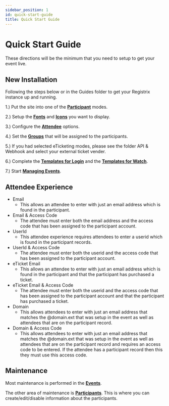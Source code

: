 ```yaml
---
sidebar_position: 1
id: quick-start-guide
title: Quick Start Guide
---
```


# Quick Start Guide

These directions will be the minimum that you need to setup to get your event live.

## New Installation

Following the steps below or in the Guides folder to get your Registrix instance up and running.

1.) Put the site into one of the **[Participant](guides/customization)** modes.

2.) Setup the **[Fonts](guides/brand-font)** and **[Icons](guides/brand-font#icons-menu-location)** you want to display.

3.) Configure the **[Attendee](guides/attendee-option)** options.

4.) Set the **[Groups](guides/groups)** that will be assigned to the participants.

5.) If you had selected eTicketing modes, please see the folder API & Webhook and select your external ticket vender.

6.) Complete the **[Templates for Login](/tutorial-templates/login/overview)**  and the **[Templates for Watch](/tutorial-templates/watch/overview)**.

7.) Start **[Managing Events](/tutorial-events/overview)**.

## Attendee Experience

- Email
  - This allows an attendee to enter with just an email address which is found in the participant.
- Email & Access Code
  - The attendee must enter both the email address and the access code that has been assigned to the participant account.
- UserId
  - This attendee experience requires attendees to enter a userid which is found in the participant records.
- UserId & Access Code
  - The attendee must enter both the userid and the access code that has been assigned to the participant account.
- eTicket Email
  - This allows an attendee to enter with just an email address which is found in the participant and that the participant has purchased a ticket.
- eTicket Email & Access Code
  - The attendee must enter both the userid and the access code that has been assigned to the participant account and that the participant has purchased a ticket.
- Domain
  - This allows attendees to enter with just an email address that matches the @domain.ext that was setup in the event as well as attendees that are on the
  participant record.
- Domain & Access Code
  - This allows attendees to enter with just an email address that matches the @domain.ext that was setup in the event as well as attendees that are on the
  participant record and requires an access code to be entered. If the attendee has a participant record then this they must use this access code.

## Maintenance

Most maintenance is performed in the **[Events](/tutorial-events/overview)**.

The other area of maintenance is **[Participants](/docs/tutorial-participant/overview)**.  This is where you can create/edit/disable information about the participants.
